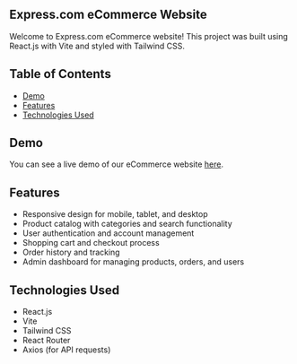 ## Express.com eCommerce Website

Welcome to Express.com eCommerce website! This project was built using React.js with Vite and styled with Tailwind CSS.

## Table of Contents

- [Demo](#demo)
- [Features](#features)
- [Technologies Used](#technologies-used)


## Demo

You can see a live demo of our eCommerce website [here](https://e-commerceexpress.netlify.app/).


## Features

- Responsive design for mobile, tablet, and desktop
- Product catalog with categories and search functionality
- User authentication and account management
- Shopping cart and checkout process
- Order history and tracking
- Admin dashboard for managing products, orders, and users

## Technologies Used

- React.js
- Vite
- Tailwind CSS
- React Router
- Axios (for API requests)
  
